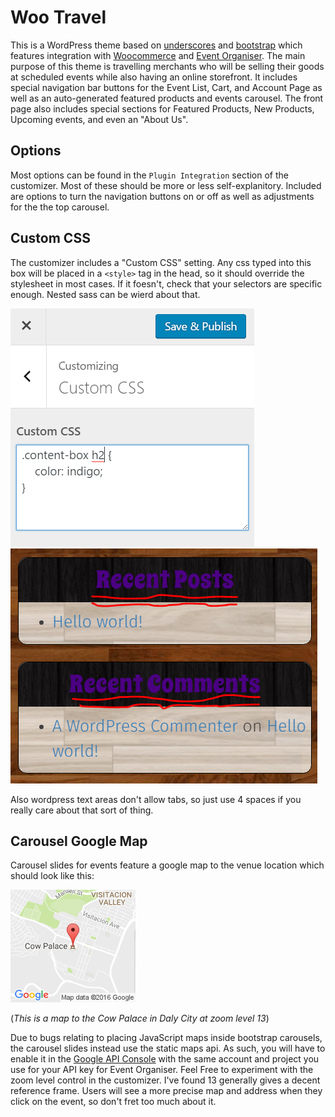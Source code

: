 Woo Travel
==========

This is a WordPress theme based on [underscores](http://underscores.me) and [bootstrap](http://getbootstrap.com/) which features integration with [Woocommerce](https://wordpress.org/plugins/woocommerce/) and [Event Organiser](https://wordpress.org/plugins/event-organiser/).
The main purpose of this theme is travelling merchants who will be selling their goods at scheduled events while also having an online storefront. It includes special navigation bar buttons for the Event List, Cart, and Account Page as well as an auto-generated featured products and events carousel. The front page also includes special sections for Featured Products, New Products, Upcoming events, and even an "About Us". 

Options
-------
Most options can be found in the `Plugin Integration` section of the customizer. Most of these should be more or less self-explanitory. Included are options to turn the navigation buttons on or off as well as adjustments for the the top carousel. 

Custom CSS
----------
The customizer includes a "Custom CSS" setting. Any css typed into this box will be placed in a `<style>` tag in the head, so it should override the stylesheet in most cases. If it foesn't, check that your selectors are specific enough. Nested sass can be wierd about that.

![Custom CSS Example](./readme-resources/CustomCSS1.png)
![Custom CSS Result](./readme-resources/CustomCSS2.png)

Also wordpress text areas don't allow tabs, so just use 4 spaces if you really care about that sort of thing.

Carousel Google Map
-------------------
Carousel slides for events feature a google map to the venue location which should look like this: 

![Cow Palace Map](./readme-resources/CowPalaceMap.png)

(*This is a map to the Cow Palace in Daly City at zoom level 13*)

Due to bugs relating to placing JavaScript maps inside bootstrap carousels, the carousel slides instead use the static maps api. As such, you will have to enable it in the [Google API Console](https://console.developers.google.com/apis/api/static_maps_backend/overview) with the same account and project you use for your API key for Event Organiser. Feel Free to experiment with the zoom level control in the customizer. I've found 13 generally gives a decent reference frame. Users will see a more precise map and address when they click on the event, so don't fret too much about it.